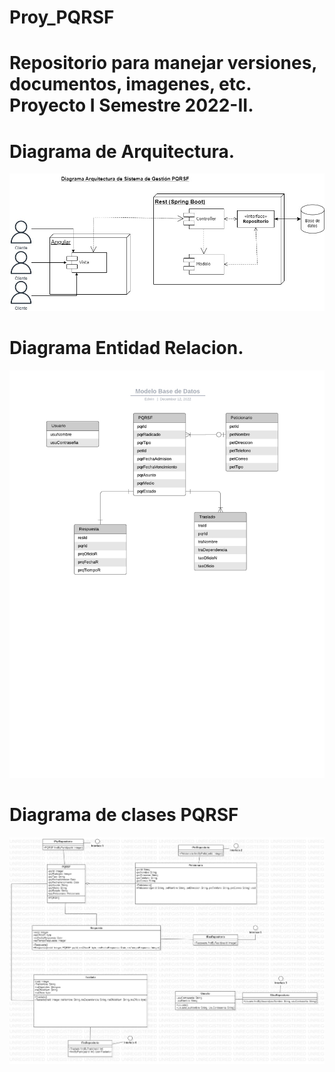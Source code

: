 # Proy_PQRSF

# Repositorio para manejar versiones, documentos, imagenes, etc. Proyecto I Semestre 2022-II.
# Diagrama de Arquitectura.
![Diagrama Arquitectura](Diagramas/Diagrama%20Arquitectura.jpg)
# Diagrama Entidad Relacion.
![Modelo Base de Datos](Diagramas/Modelo%20Base%20de%20Datos.jpeg)
# Diagrama de clases PQRSF
![Diagrama_Clases_PQRSF](Diagramas/Diagrama_Clases_PQRSF.jpg)
